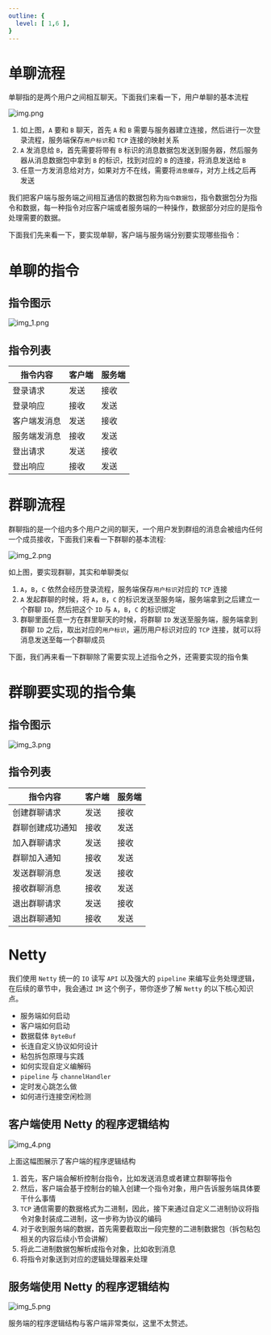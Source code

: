 ```yaml
---
outline: {
  level: [ 1,6 ],
}
---
```


# 单聊流程

单聊指的是两个用户之间相互聊天。下面我们来看一下，用户单聊的基本流程

![img.png](../../../public/实战项目/Netty/仿写微信IM即时通讯系统/img.png)

1. 如上图，`A` 要和 `B` 聊天，首先 `A` 和 `B` 需要与服务器建立连接，然后进行一次登录流程，服务端保存`用户标识`和 `TCP` 连接的映射关系
2. `A` 发消息给 `B`，首先需要将带有 `B` 标识的消息数据包发送到服务器，然后服务器从消息数据包中拿到 `B` 的标识，找到对应的 `B` 的连接，将消息发送给 `B`
3. 任意一方发消息给对方，如果对方不在线，需要将`消息缓存`，对方上线之后再发送

我们把客户端与服务端之间相互通信的数据包称为`指令数据包`，指令数据包分为指令和数据，每一种指令对应客户端或者服务端的一种操作，数据部分对应的是指令处理需要的数据。

下面我们先来看一下，要实现单聊，客户端与服务端分别要实现哪些指令：

# 单聊的指令

## 指令图示

![img_1.png](../../../public/实战项目/Netty/仿写微信IM即时通讯系统/img_1.png)

## 指令列表

|指令内容|客户端|服务端|
|---|---|---|
|登录请求|发送|接收|
|登录响应|接收|发送|
|客户端发消息|发送|接收|
|服务端发消息|接收|发送|
|登出请求|发送|接收|
|登出响应|接收|发送|

# 群聊流程

群聊指的是一个组内多个用户之间的聊天，一个用户发到群组的消息会被组内任何一个成员接收，下面我们来看一下群聊的基本流程:

![img_2.png](../../../public/实战项目/Netty/仿写微信IM即时通讯系统/img_2.png)

如上图，要实现群聊，其实和单聊类似

1. `A`，`B`，`C` 依然会经历登录流程，服务端保存`用户标识`对应的 `TCP` 连接
2. `A` 发起群聊的时候，将 `A`，`B`，`C` 的标识发送至服务端，服务端拿到之后建立一个群聊 `ID`，然后把这个 `ID` 与 `A`，`B`，`C` 的标识绑定
3. 群聊里面任意一方在群里聊天的时候，将群聊 `ID` 发送至服务端，服务端拿到群聊 `ID` 之后，取出对应的`用户标识`，遍历用户标识对应的 `TCP` 连接，就可以将消息发送至每一个群聊成员

下面，我们再来看一下群聊除了需要实现上述指令之外，还需要实现的指令集

# 群聊要实现的指令集

## 指令图示

![img_3.png](../../../public/实战项目/Netty/仿写微信IM即时通讯系统/img_3.png)

## 指令列表

|指令内容|客户端|服务端|
|---|---|---|
|创建群聊请求|发送|接收|
|群聊创建成功通知|接收|发送|
|加入群聊请求|发送|接收|
|群聊加入通知|接收|发送|
|发送群聊消息|发送|接收|
|接收群聊消息|接收|发送|
|退出群聊请求|发送|接收|
|退出群聊通知|接收|发送|

# Netty

我们使用 `Netty` 统一的 `IO` 读写 `API` 以及强大的 `pipeline` 来编写业务处理逻辑，在后续的章节中，我会通过 `IM` 这个例子，带你逐步了解 `Netty` 的以下核心知识点。

* 服务端如何启动
* 客户端如何启动
* 数据载体 `ByteBuf`
* 长连自定义协议如何设计
* 粘包拆包原理与实践
* 如何实现自定义编解码
* `pipeline` 与 `channelHandler`
* 定时发心跳怎么做
* 如何进行连接空闲检测

## 客户端使用 Netty 的程序逻辑结构

![img_4.png](../../../public/实战项目/Netty/仿写微信IM即时通讯系统/img_4.png)

上面这幅图展示了客户端的程序逻辑结构

1. 首先，客户端会解析控制台指令，比如发送消息或者建立群聊等指令
2. 然后，客户端会基于控制台的输入创建一个指令对象，用户告诉服务端具体要干什么事情
3. `TCP` 通信需要的数据格式为二进制，因此，接下来通过自定义二进制协议将指令对象封装成二进制，这一步称为协议的编码
4. 对于收到服务端的数据，首先需要截取出一段完整的二进制数据包（拆包粘包相关的内容后续小节会讲解）
5. 将此二进制数据包解析成指令对象，比如收到消息
6. 将指令对象送到对应的逻辑处理器来处理

## 服务端使用 Netty 的程序逻辑结构

![img_5.png](../../../public/实战项目/Netty/仿写微信IM即时通讯系统/img_5.png)

服务端的程序逻辑结构与客户端非常类似，这里不太赘述。